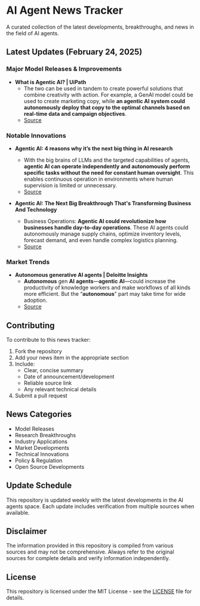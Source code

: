 # AI Agent News Tracker

A curated collection of the latest developments, breakthroughs, and news in the field of AI agents.

## Latest Updates (February 24, 2025)


### Major Model Releases & Improvements

- **What is Agentic AI? | UiPath**
  - The two can be used in tandem to create powerful solutions that combine creativity with action. For example, a GenAI model could be used to create marketing copy, while <strong>an agentic AI system could autonomously deploy that copy to the optimal channels based on real-time data and campaign objectives</strong>.
  - [Source](https://www.uipath.com/ai/agentic-ai)

### Notable Innovations

- **Agentic AI: 4 reasons why it’s the next big thing in AI research**
  - With the big brains of LLMs and the targeted capabilities of agents, <strong>agentic AI can operate independently and autonomously perform specific tasks without the need for constant human oversight</strong>. This enables continuous operation in environments where human supervision is limited or unnecessary.
  - [Source](https://www.ibm.com/think/insights/agentic-ai)

- **Agentic AI: The Next Big Breakthrough That's Transforming Business And Technology**
  - Business Operations: <strong>Agentic AI could revolutionize how businesses handle day-to-day operations</strong>. These AI agents could autonomously manage supply chains, optimize inventory levels, forecast demand, and even handle complex logistics planning.
  - [Source](https://www.forbes.com/sites/bernardmarr/2024/09/06/agentic-ai-the-next-big-breakthrough-thats-transforming-business-and-technology/)

### Market Trends

- **Autonomous generative AI agents | Deloitte Insights**
  - <strong>Autonomous</strong> gen <strong>AI</strong> <strong>agents</strong>—<strong>agentic</strong> <strong>AI</strong>—could increase the productivity of knowledge workers and make workflows of all kinds more efficient. But the “<strong>autonomous</strong>” part may take time for wide adoption.
  - [Source](https://www2.deloitte.com/us/en/insights/industry/technology/technology-media-and-telecom-predictions/2025/autonomous-generative-ai-agents-still-under-development.html)

## Contributing

To contribute to this news tracker:

1. Fork the repository
2. Add your news item in the appropriate section
3. Include:
   - Clear, concise summary
   - Date of announcement/development
   - Reliable source link
   - Any relevant technical details
4. Submit a pull request

## News Categories

- Model Releases
- Research Breakthroughs
- Industry Applications
- Market Developments
- Technical Innovations
- Policy & Regulation
- Open Source Developments

## Update Schedule

This repository is updated weekly with the latest developments in the AI agents space. Each update includes verification from multiple sources when available.

## Disclaimer

The information provided in this repository is compiled from various sources and may not be comprehensive. Always refer to the original sources for complete details and verify information independently.

## License

This repository is licensed under the MIT License - see the [LICENSE](LICENSE) file for details.
